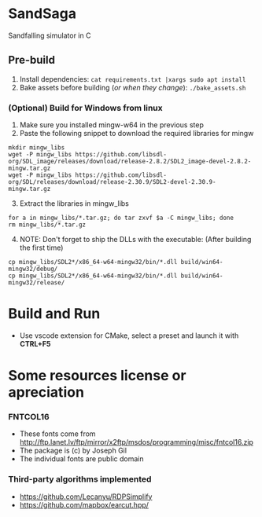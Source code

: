 # SandSaga
Sandfalling simulator in C

## Pre-build
1. Install dependencies: `cat requirements.txt |xargs sudo apt install`
2. Bake assets before building (*or when they change*): `./bake_assets.sh`

### (Optional) Build for Windows from linux
1. Make sure you installed mingw-w64 in the previous step
2. Paste the following snippet to download the required libraries for mingw
```
mkdir mingw_libs
wget -P mingw_libs https://github.com/libsdl-org/SDL_image/releases/download/release-2.8.2/SDL2_image-devel-2.8.2-mingw.tar.gz
wget -P mingw_libs https://github.com/libsdl-org/SDL/releases/download/release-2.30.9/SDL2-devel-2.30.9-mingw.tar.gz
```
3. Extract the libraries in mingw_libs
```
for a in mingw_libs/*.tar.gz; do tar zxvf $a -C mingw_libs; done
rm mingw_libs/*.tar.gz
```
4. NOTE: Don't forget to ship the DLLs with the executable: (After building the first time)
```
cp mingw_libs/SDL2*/x86_64-w64-mingw32/bin/*.dll build/win64-mingw32/debug/
cp mingw_libs/SDL2*/x86_64-w64-mingw32/bin/*.dll build/win64-mingw32/release/
```

# Build and Run
- Use vscode extension for CMake, select a preset and launch it with **CTRL+F5**

# Some resources license or apreciation
### FNTCOL16
- These fonts come from http://ftp.lanet.lv/ftp/mirror/x2ftp/msdos/programming/misc/fntcol16.zip
- The package is (c) by Joseph Gil
- The individual fonts are public domain
### Third-party algorithms implemented
- https://github.com/Lecanyu/RDPSimplify
- https://github.com/mapbox/earcut.hpp/
